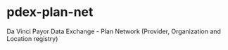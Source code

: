 # pdex-plan-net
Da Vinci Payor Data Exchange - Plan Network (Provider, Organization and Location registry)
